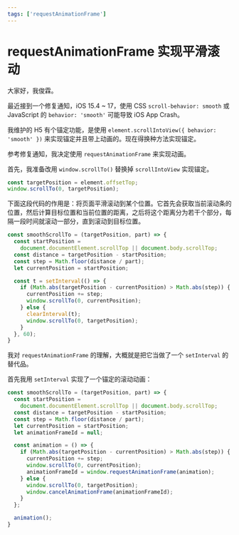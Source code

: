 ```yaml
---
tags: ['requestAnimationFrame']
---
```


# requestAnimationFrame 实现平滑滚动

大家好，我俊霖。

最近接到一个修复通知，iOS 15.4 ~ 17，使用 CSS `scroll-behavior: smooth` 或 JavaScript 的  `behavior: 'smooth'` 可能导致 iOS App Crash。

我维护的 H5 有个锚定功能，是使用 `element.scrollIntoView({ behavior: 'smooth' })` 来实现锚定并且带上动画的。现在得换种方法实现锚定。

参考修复通知，我决定使用 `requestAnimationFrame` 来实现动画。

首先，我准备改用 `window.scrollTo()` 替换掉 `scrollIntoView` 实现锚定。

```js
const targetPosition = element.offsetTop;
window.scrollTo(0, targetPosition);
```


下面这段代码的作用是：将页面平滑滚动到某个位置。它首先会获取当前滚动条的位置，然后计算目标位置和当前位置的距离，之后将这个距离分为若干个部分，每隔一段时间就滚动一部分，直到滚动到目标位置。

```js
const smoothScrollTo = (targetPosition, part) => {
  const startPosition =
    document.documentElement.scrollTop || document.body.scrollTop;
  const distance = targetPosition - startPosition;
  const step = Math.floor(distance / part);
  let currentPosition = startPosition;

  const t = setInterval(() => {
    if (Math.abs(targetPosition - currentPosition) > Math.abs(step)) {
      currentPosition += step;
      window.scrollTo(0, currentPosition);
    } else {
      clearInterval(t);
      window.scrollTo(0, targetPosition);
    }
  }, 60);
}
```

我对 `requestAnimationFrame` 的理解，大概就是把它当做了一个 `setInterval` 的替代品。

首先我用 `setInterval` 实现了一个锚定的滚动动画：

```js
const smoothScrollTo = (targetPosition, part) => {
  const startPosition =
    document.documentElement.scrollTop || document.body.scrollTop;
  const distance = targetPosition - startPosition;
  const step = Math.floor(distance / part);
  let currentPosition = startPosition;
  let animationFrameId = null;

  const animation = () => {
    if (Math.abs(targetPosition - currentPosition) > Math.abs(step)) {
      currentPosition += step;
      window.scrollTo(0, currentPosition);
      animationFrameId = window.requestAnimationFrame(animation);
    } else {
      window.scrollTo(0, targetPosition);
      window.cancelAnimationFrame(animationFrameId);
    }
  };

  animation();
}
```
